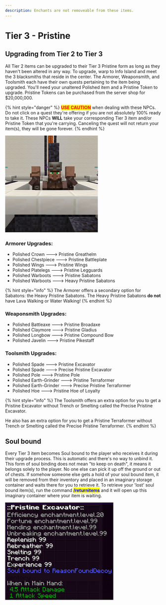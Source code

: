```yaml
---
description: Enchants are not removeable from these items.
---
```


# Tier 3 - Pristine

## Upgrading from Tier 2 to Tier 3

All Tier 2 items can be upgraded to their Tier 3 Pristine form as long as they haven't been altered in any way. To upgrade, warp to Info Island and meet the 3 blacksmiths that reside in the center. The Armorer, Weaponsmith, and Toolsmith each have their own quests pertaining to the item being upgraded. You'll need your unaltered Polished item and a Pristine Token to upgrade. Pristine Tokens can be purchased from the server shop for $20,000,000.

{% hint style="danger" %}
<mark style="color:red;">**USE CAUTION**</mark> when dealing with these NPCs. Do not click on a quest they're offering if you are not absolutely 100% ready to take it. These NPCs **WILL** take your corresponding Tier 3 item and/or Pristine Token that you're carrying. Canceling the quest will not return your item(s), they will be gone forever.&#x20;
{% endhint %}

![](../../.gitbook/assets/blacksmiths.png)

### Armorer Upgrades:

* Polished Crown ---> Pristine Greathelm
* Polished Chestpiece ---> Pristine Battleplate
* Polished Wings ---> Pristine Wings
* Polished Platelegs ---> Pristine Legguards
* Polished Warboots ---> Pristine Sabatons
* Polished Warboots ---> Heavy Pristine Sabatons

{% hint style="info" %}
The Armorer offers a secondary option for Sabatons: the Heavy Pristine Sabatons. The Heavy Pristine Sabatons **do not** have Lava Walking or Water Walking!
{% endhint %}

### Weaponsmith Upgrades:

* Polished Battleaxe ---> Pristine Broadaxe
* Polished Claymore ---> Pristine Gladius
* Polished Longbow ---> Pristine Compound Bow
* Polished Javelin ---> Pristine Pikestaff

### Toolsmith Upgrades:

* Polished Spade ---> Pristine Excavator
* Polished Spade ---> Precise Pristine Excavator
* Polished Pole ---> Pristine Pole
* Polished Earth-Grinder ---> Pristine Terraformer
* Polished Earth-Grinder ---> Precise Pristine Terraformer
* Polished Hoe ---> Pristine Hoe of Loyalty

{% hint style="info" %}
The Toolsmith offers an extra option for you to get a Pristine Excavator without Trench or Smelting called the Precise Pristine Excavator.&#x20;

He also has an extra option for you to get a Pristine Terraformer without Trench or Smelting called the Precise Pristine Terraformer.
{% endhint %}

## Soul bound

Every Tier 3 item becomes Soul bound to the player who receives it during their upgrade process. This is automatic and there's no way to unbind it. This form of soul binding does not mean "to keep on death", it means it belongs solely to the player. No one else can pick it up off the ground or out of chests. If somehow someone else gets a hold of your soul bound item, it will be removed from their inventory and placed in an imaginary storage container and waits there for you to retrieve it. To retrieve your 'lost' soul bound item(s), run the command <mark style="color:blue;">**/returnitems**</mark> and it will open up this imaginary container where your item is waiting.

![](<../../.gitbook/assets/soulbound item.png>)
